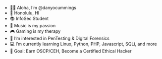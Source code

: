 - 🤙🏾 Aloha, I’m @danyocummings
- 📍 Honolulu, HI
- 📚 InfoSec Student
- 🎵 Music is my passion
- 🎮 Gaming is my therapy
- 👀 I’m interested in PenTesting & Digital Forensics
- 💻 I’m currently learning Linux, Python, PHP, Javascript, SQLi, and more
- 🎯 Goal: Earn OSCP/CEH, Become a Certified Ethical Hacker

<script src="https://tryhackme.com/badge/513274"></script>


<!---
danyocummings/danyocummings is a ✨ special ✨ repository because its `README.md` (this file) appears on your GitHub profile.
You can click the Preview link to take a look at your changes.
--->

